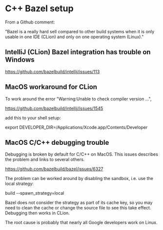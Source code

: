 # C++ Bazel setup

From a Github comment:

"Bazel is a really hard sell compared to other build systems when it is only usable in one IDE (CLion) and only on one operating system (Linux)."

## IntelliJ (CLion) Bazel integration has trouble on Windows

https://github.com/bazelbuild/intellij/issues/113

## MacOS workaround for CLion

To work around the error "Warning:Unable to check compiler version ...",

https://github.com/bazelbuild/intellij/issues/1545

add this to your shell setup:

export DEVELOPER_DIR=/Applications/Xcode.app/Contents/Developer

## MacOS C/C++ debugging trouble

Debugging is broken by default for C/C++ on MacOS. This issues describes
the problem and links to several others.

https://github.com/bazelbuild/bazel/issues/6327

The problem can be worked around by disabling the sandbox, i.e. use the
local strategy:

build --spawn_strategy=local

Bazel does not consider the strategy as part of its cache key, so you may
need to clean the cache or change the source file to see this take effect.
Debugging then works in CLion.

The root cause is probably that nearly all Google developers work on Linux.
